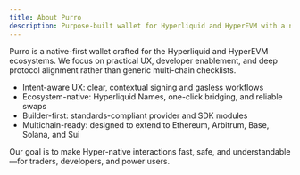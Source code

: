 ```yaml
---
title: About Purro
description: Purpose-built wallet for Hyperliquid and HyperEVM with a native-first UX.
---
```


Purro is a native-first wallet crafted for the Hyperliquid and HyperEVM ecosystems. We focus on practical UX, developer enablement, and deep protocol alignment rather than generic multi-chain checklists.

- Intent-aware UX: clear, contextual signing and gasless workflows
- Ecosystem-native: Hyperliquid Names, one-click bridging, and reliable swaps
- Builder-first: standards-compliant provider and SDK modules
- Multichain-ready: designed to extend to Ethereum, Arbitrum, Base, Solana, and Sui

Our goal is to make Hyper-native interactions fast, safe, and understandable—for traders, developers, and power users. 